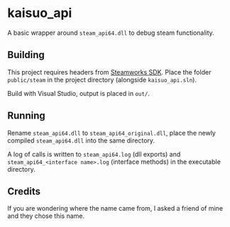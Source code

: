 # kaisuo_api

A basic wrapper around `steam_api64.dll` to debug steam functionality.

## Building

This project requires headers from [Steamworks SDK](https://partner.steamgames.com/downloads/list). Place the folder `public/steam` in the project directory (alongside `kaisuo_api.sln`).

Build with Visual Studio, output is placed in `out/`.

## Running

Rename `steam_api64.dll` to `steam_api64_original.dll`, place the newly compiled `steam_api64.dll` into the same directory.

A log of calls is written to `steam_api64.log` (dll exports) and `steam_api64_<interface name>.log` (interface methods) in the executable directory.

## Credits

If you are wondering where the name came from, I asked a friend of mine and they chose this name.
